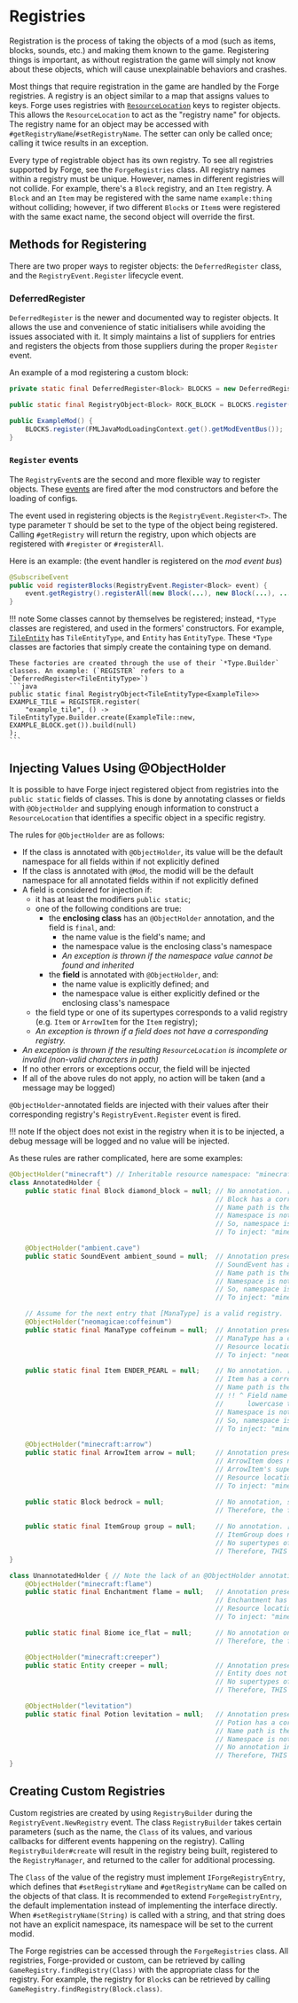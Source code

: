 Registries
==========

Registration is the process of taking the objects of a mod (such as items, blocks, sounds, etc.) and making them known to the game. Registering things is important, as without registration the game will simply not know about these objects, which will cause unexplainable behaviors and crashes. 

Most things that require registration in the game are handled by the Forge registries. A registry is an object similar to a map that assigns values to keys. Forge uses registries with [`ResourceLocation`][ResourceLocation] keys to register objects. This allows the `ResourceLocation` to act as the "registry name" for objects. The registry name for an object may be accessed with `#getRegistryName`/`#setRegistryName`. The setter can only be called once; calling it twice results in an exception. 

Every type of registrable object has its own registry. To see all registries supported by Forge, see the `ForgeRegistries` class. All registry names within a registry must be unique. However, names in different registries will not collide. For example, there's a `Block` registry, and an `Item` registry. A `Block` and an `Item` may be registered with the same name `example:thing` without colliding; however, if two different `Block`s or `Item`s were registered with the same exact name, the second object will override the first.

Methods for Registering
------------------

There are two proper ways to register objects: the `DeferredRegister` class, and the `RegistryEvent.Register` lifecycle event.

### DeferredRegister

`DeferredRegister` is the newer and documented way to register objects. It allows the use and convenience of static initialisers while avoiding the issues associated with it. It simply maintains a list of suppliers for entries and registers the objects from those suppliers during the proper `Register` event.

An example of a mod registering a custom block:

```java
private static final DeferredRegister<Block> BLOCKS = new DeferredRegister<>(ForgeRegistries.BLOCKS, MODID);

public static final RegistryObject<Block> ROCK_BLOCK = BLOCKS.register("rock", () -> new Block(Block.Properties.create(Material.ROCK)));

public ExampleMod() {
    BLOCKS.register(FMLJavaModLoadingContext.get().getModEventBus());
}
```

### `Register` events

The `RegistryEvent`s are the second and more flexible way to register objects. These [events][] are fired after the mod constructors and before the loading of configs.

The event used in registering objects is the `RegistryEvent.Register<T>`. The type parameter `T` should be set to the type of the object being registered. Calling `#getRegistry` will return the registry, upon which objects are registered with `#register` or `#registerAll`. 

Here is an example: (the event handler is registered on the *mod event bus*)

```java
@SubscribeEvent
public void registerBlocks(RegistryEvent.Register<Block> event) {
    event.getRegistry().registerAll(new Block(...), new Block(...), ...);
}
```

!!! note
    Some classes cannot by themselves be registered; instead, `*Type` classes are registered, and used in the formers' constructors. For example, [`TileEntity`][tileentity] has `TileEntityType`, and `Entity` has `EntityType`. These `*Type` classes are factories that simply create the containing type on demand. 
    
    These factories are created through the use of their `*Type.Builder` classes. An example: (`REGISTER` refers to a `DeferredRegister<TileEntityType>`)
    ```java
    public static final RegistryObject<TileEntityType<ExampleTile>> EXAMPLE_TILE = REGISTER.register(
        "example_tile", () -> TileEntityType.Builder.create(ExampleTile::new, EXAMPLE_BLOCK.get()).build(null)
    );
    ```

Injecting Values Using @ObjectHolder
-------------------------------------

It is possible to have Forge inject registered object from registries into the `public static` fields of classes. This is done by annotating classes or fields with `@ObjectHolder` and supplying enough information to construct a `ResourceLocation` that identifies a specific object in a specific registry.

The rules for `@ObjectHolder` are as follows:

* If the class is annotated with `@ObjectHolder`, its value will be the default namespace for all fields within if not explicitly defined
* If the class is annotated with `@Mod`, the modid will be the default namespace for all annotated fields within if not explicitly defined
* A field is considered for injection if:
    * it has at least the modifiers `public static`;
    * one of the following conditions are true:
        * the **enclosing class** has an `@ObjectHolder` annotation, and the field is `final`, and:
            * the name value is the field's name; and
            * the namespace value is the enclosing class's namespace
            * _An exception is thrown if the namespace value cannot be found and inherited_
        * the **field** is annotated with `@ObjectHolder`, and:
            * the name value is explicitly defined; and
            * the namespace value is either explicitly defined or the enclosing class's namespace
    * the field type or one of its supertypes corresponds to a valid registry (e.g. `Item` or `ArrowItem` for the `Item` registry);
    * _An exception is thrown if a field does not have a corresponding registry._
* _An exception is thrown if the resulting `ResourceLocation` is incomplete or invalid (non-valid characters in path)_
* If no other errors or exceptions occur, the field will be injected
* If all of the above rules do not apply, no action will be taken (and a message may be logged)

`@ObjectHolder`-annotated fields are injected with their values after their corresponding registry's `RegistryEvent.Register` event is fired.

!!! note
    If the object does not exist in the registry when it is to be injected, a debug message will be logged and no value will be injected.

As these rules are rather complicated, here are some examples:
```java
@ObjectHolder("minecraft") // Inheritable resource namespace: "minecraft"
class AnnotatedHolder {
    public static final Block diamond_block = null; // No annotation. [public static final] is required.
                                                    // Block has a corresponding registry: [Block]
                                                    // Name path is the name of the field: "diamond_block"
                                                    // Namespace is not explicitly defined.
                                                    // So, namespace is inherited from class annotation: "minecraft"
                                                    // To inject: "minecraft:diamond_block" from the [Block] registry

    @ObjectHolder("ambient.cave")
    public static SoundEvent ambient_sound = null;  // Annotation present. [public static] is required.
                                                    // SoundEvent has a corresponding registry: [SoundEvent]
                                                    // Name path is the value of the annotation: "ambient.cave"
                                                    // Namespace is not explicitly defined.
                                                    // So, namespace is inherited from class annotation: "minecraft"
                                                    // To inject: "minecraft:ambient.cave" from the [SoundEvent] registry

    // Assume for the next entry that [ManaType] is a valid registry.          
    @ObjectHolder("neomagicae:coffeinum")
    public static final ManaType coffeinum = null;  // Annotation present. [public static] is required. [final] is optional.
                                                    // ManaType has a corresponding registry: [ManaType] (custom registry)
                                                    // Resource location is explicitly defined: "neomagicae:coffeinum"
                                                    // To inject: "neomagicae:coffeinum" from the [ManaType] registry

    public static final Item ENDER_PEARL = null;    // No annotation. [public static final] is required.
                                                    // Item has a corresponding registry: [Item].
                                                    // Name path is the name of the field: "ENDER_PEARL" -> "ender_pearl"
                                                    // !! ^ Field name is valid, because ResourceLocations
                                                    //      lowercase their values automatically.
                                                    // Namespace is not explicitly defined.
                                                    // So, namespace is inherited from class annotation: "minecraft"
                                                    // To inject: "minecraft:ender_pearl" from the [Item] registry

    @ObjectHolder("minecraft:arrow")
    public static final ArrowItem arrow = null;     // Annotation present. [public static] is required. [final] is optional.
                                                    // ArrowItem does not have a corresponding registry.
                                                    // ArrowItem's supertype of Item has a corresponding registry: [Item]
                                                    // Resource location is explicitly defined: "minecraft:arrow"
                                                    // To inject: "minecraft:arrow" from the [Item] registry                                                    

    public static Block bedrock = null;             // No annotation, so [public static final] is required.
                                                    // Therefore, the field is ignored.
    
    public static final ItemGroup group = null;     // No annotation. [public static final] is required.
                                                    // ItemGroup does not have a corresponding registry.
                                                    // No supertypes of ItemGroup has a corresponding registry.
                                                    // Therefore, THIS WILL PRODUCE AN EXCEPTION.
}

class UnannotatedHolder { // Note the lack of an @ObjectHolder annotation on this class.
    @ObjectHolder("minecraft:flame")
    public static final Enchantment flame = null;   // Annotation present. [public static] is required. [final] is optional.
                                                    // Enchantment has corresponding registry: [Enchantment].
                                                    // Resource location is explicitly defined: "minecraft:flame"
                                                    // To inject: "minecraft:flame" from the [Enchantment] registry

    public static final Biome ice_flat = null;      // No annotation on the enclosing class.
                                                    // Therefore, the field is ignored.

    @ObjectHolder("minecraft:creeper")
    public static Entity creeper = null;            // Annotation present. [public static] is required.
                                                    // Entity does not have a corresponding registry.
                                                    // No supertypes of Entity has a corresponding registry.
                                                    // Therefore, THIS WILL PRODUCE AN EXCEPTION.

    @ObjectHolder("levitation")
    public static final Potion levitation = null;   // Annotation present. [public static] is required. [final] is optional.
                                                    // Potion has a corresponding registry: [Potion].
                                                    // Name path is the value of the annotation: "levitation"
                                                    // Namespace is not explicitly defined.
                                                    // No annotation in enclosing class.
                                                    // Therefore, THIS WILL PRODUCE AN EXCEPTION.
}
```

Creating Custom Registries
-------------------

Custom registries are created by using `RegistryBuilder` during the `RegistryEvent.NewRegistry` event. The class `RegistryBuilder` takes certain parameters (such as the name, the `Class` of its values, and various callbacks for different events happening on the registry). Calling `RegistryBuilder#create` will result in the registry being built, registered to the `RegistryManager`, and returned to the caller for additional processing.

The `Class` of the value of the registry must implement `IForgeRegistryEntry`, which defines that `#setRegistryName` and `#getRegistryName` can be called on the objects of that class. It is recommended to extend `ForgeRegistryEntry`, the default implementation instead of implementing the interface directly. When `#setRegistryName(String)` is called with a string, and that string does not have an explicit namespace, its namespace will be set to the current modid.

The Forge registries can be accessed through the `ForgeRegistries` class. All registries, Forge-provided or custom, can be retrieved by calling `GameRegistry.findRegistry(Class)` with the appropriate class for the registry. For example, the registry for `Block`s can be retrieved by calling `GameRegistry.findRegistry(Block.class)`.

[ResourceLocation]: resources.md#resourcelocation
[events]: ../events/intro.md
[tileentity]: ../tileentities/tileentity.md
